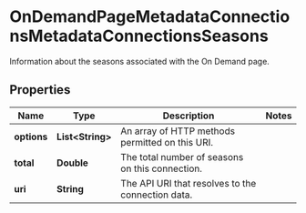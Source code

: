 

# OnDemandPageMetadataConnectionsMetadataConnectionsSeasons

Information about the seasons associated with the On Demand page.

## Properties

| Name | Type | Description | Notes |
|------------ | ------------- | ------------- | -------------|
|**options** | **List&lt;String&gt;** | An array of HTTP methods permitted on this URI. |  |
|**total** | **Double** | The total number of seasons on this connection. |  |
|**uri** | **String** | The API URI that resolves to the connection data. |  |




